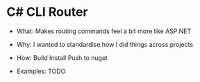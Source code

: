 # C# CLI Router

- What:
Makes routing commands feel a bit more like ASP.NET 

- Why:
I wanted to standardise how I did things across projects

- How:
Build
Install
Push to nuget

- Examples:
TODO
